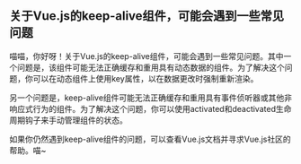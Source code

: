 ## 关于Vue.js的keep-alive组件，可能会遇到一些常见问题

喵喵，你好呀！关于Vue.js的keep-alive组件，可能会遇到一些常见问题。其中一个问题是，该组件可能无法正确缓存和重用具有动态数据的组件。为了解决这个问题，你可以在动态组件上使用key属性，以在数据更改时强制重新渲染。

另一个问题是，keep-alive组件可能无法正确缓存和重用具有事件侦听器或其他非响应式行为的组件。为了解决这个问题，你可以使用activated和deactivated生命周期钩子来手动管理组件的状态。

如果你仍然遇到keep-alive组件的问题，可以查看Vue.js文档并寻求Vue.js社区的帮助。喵~